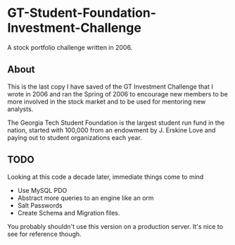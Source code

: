 GT-Student-Foundation-Investment-Challenge
==========================================

A stock portfolio challenge written in 2006.


## About ##
This is the last copy I have saved of the GT Investment Challenge that I wrote in
2006 and ran the Spring of 2006 to encourage new members to be more involved in the stock market and to be used for mentoring new analysts.

The Georgia Tech Student Foundation is the largest student run fund in the nation, started with 100,000 from an endowment by J. Erskine Love and paying out to student organizations each year. 

## TODO ##
Looking at this code a decade later, immediate things come to mind
- Use MySQL PDO
- Abstract more queries to an engine like an orm
- Salt Passwords
- Create Schema and Migration files.



You probably shouldn't use this version on a production server.
It's nice to see for reference though.
